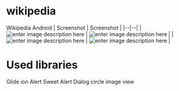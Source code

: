 # wikipedia
Wikipedia Android
| Screenshot | Screenshot |
|--|--|
| ![enter image description here](https://h3.linklick.ir/c060e423e78b1b40c96a33f737d1a2f2/IMG_20250905_141944.jpg) | ![enter image description here](https://h3.linklick.ir/c060e423e78b1b40c96a33f737d1a2f2/IMG_20250905_142033.jpg) |
| ![enter image description here](https://h3.linklick.ir/c060e423e78b1b40c96a33f737d1a2f2/IMG_20250905_142015.jpg) | ![enter image description here](https://h3.linklick.ir/c060e423e78b1b40c96a33f737d1a2f2/IMG_20250905_141957.jpg) |

# Used libraries
Glide
ion Alert
Sweet Alert Dialog
circle image view
